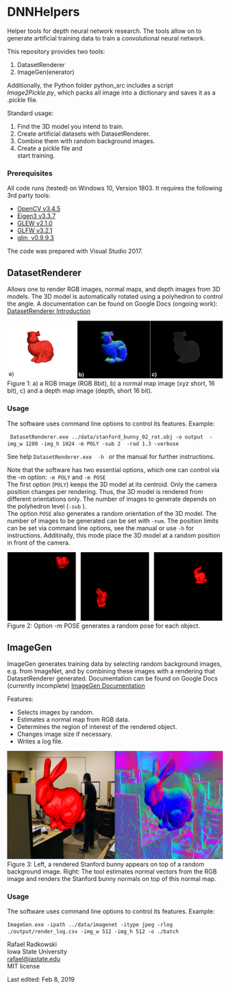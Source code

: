 # DNNHelpers
Helper tools for depth neural network research. The tools allow on to generate artificial training data
to train a convolutional neural network.

This repository provides two tools:  
1. DatasetRenderer
2. ImageGen(enerator)

Additionally, the Python folder python_src includes a script *Image2Pickle.py*, which packs all image into a dictionary and saves it as a .pickle file.

Standard usage:
1. Find the 3D model you intend to train.
2. Create artificial datasets with DatasetRenderer.
3. Combine them with random background images.
4. Create a pickle file and  
start training.

### Prerequisites
All code runs (tested) on Windows 10, Version 1803.
It requires the following 3rd party tools:
 * [OpenCV v3.4.5](https://opencv.org)
 * [Eigen3 v3.3.7](http://eigen.tuxfamily.org)
 * [GLEW v2.1.0](http://glew.sourceforge.net)
 * [GLFW v3.2.1](https://www.glfw.org)
 * [glm, v0.9.9.3](https://glm.g-truc.net/0.9.9/index.html)

 The code was prepared with Visual Studio 2017.

## DatasetRenderer
Allows one to render RGB images, normal maps, and depth images from 3D models.
The 3D model is automatically rotated using a polyhedron to control the angle.
A documentation can be found on Google Docs (ongoing work): [DatasetRenderer Introduction](https://docs.google.com/document/d/1aDyw3eXaGTcLeBlfpghiZg230qUybzcgZsdz7eNEcqg/edit?usp=sharing)

![Figure 1: a) a RGB image (RGB 8bit), b) a normal map image (xyz short, 16 bit), c) and a depth map image (depth, short 16 bit).](https://github.com/rafael-radkowski/DNNHelpers/blob/master/doc/images/Dataset_renderer_result.png)
Figure 1: a) a RGB image (RGB 8bit), b) a normal map image (xyz short, 16 bit), c) and a depth map image (depth, short 16 bit).


### Usage
 The software uses command line options to control its features. Example:

```
 DatasetRenderer.exe ../data/stanford_bunny_02_rot.obj -o output  -img_w 1280 -img_h 1024 -m POLY -sub 2  -rad 1.3 -verbose
```
See help ``` DatasetRenderer.exe  -h  ``` or the manual for further instructions.

Note that the software has two essential options, which one can control via the -m option: ```-m POLY``` and ```-m POSE```  
The first option (```POLY```) keeps the 3D model at its centroid. Only the camera position changes per rendering. Thus, the 3D model is rendered from different orientations only. The number of images to generate depends on the polyhedron level (```-sub``` ).  
The option ```POSE``` also generates a random orientation of the 3D model. The number of images to be generated can be set with ```-num```. The position limits can be set via command line options, see the manual or use ```-h``` for instructions. Additinally, this mode place the 3D model at a random position in front of the camera. 


![Figure 2: Option -m POSE generates a random pose for each object. ).](https://github.com/rafael-radkowski/DNNHelpers/blob/master/doc/images/pose_renderer_result.png)
Figure 2: Option -m POSE generates a random pose for each object.


## ImageGen
ImageGen generates training data by selecting random background images, e.g. from ImageNet,
and by combining these images with a rendering that DatasetRenderer generated.
Documentation can be found on Google Docs (currently incomplete)  [ImageGen Documentation](https://docs.google.com/document/d/11cj3LnpoDvg_DU1jRfriQeV9HwE6V29O1h4cRDKk1tA/edit?usp=sharing)

Features:
 * Selects images by random.
 * Estimates a normal map from RGB data.
 * Determines the region of interest of the rendered object.
 * Changes image size if necessary.
 * Writes a log file.


![Figure 3: Left, a rendered Stanford bunny appears on top of a random background image. Right: The tool estimates normal vectors from the RGB image and renders the Stanford bunny normals on top of this normal map.](https://github.com/rafael-radkowski/DNNHelpers/blob/master/doc/images/ImageGen_result.png)  
Figure 3: Left, a rendered Stanford bunny appears on top of a random background image. Right: The tool estimates normal vectors from the RGB image and renders the Stanford bunny normals on top of this normal map.

### Usage  
The software uses command line options to control its features. Example:
```
ImageGen.exe -ipath ../data/imagenet -itype jpeg -rlog ./output/render_log.csv -img_w 512 -img_h 512 -o ./batch
```



Rafael Radkowski  
Iowa State University  
rafael@iastate.edu  
MIT license  

Last edited: Feb 8, 2019
